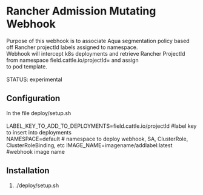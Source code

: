 Rancher Admission Mutating Webhook
====

Purpose of this webhook is to associate Aqua segmentation policy based off Rancher projectId labels assigned to namespace.<br/>
Webhook will intercept k8s deployments and retrieve Rancher ProjectId from namespace field.cattle.io/projectId= and assign<br/>
to pod template.<br/><br/>
STATUS: experimental

## Configuration
In the file deploy/setup.sh<br/><br/>
LABEL_KEY_TO_ADD_TO_DEPLOYMENTS=field.cattle.io/projectId   #label key to insert into deployments<br/>
NAMESPACE=default     # namespace to deploy webhook, SA, ClusterRole, ClusterRoleBinding, etc
IMAGE_NAME=imagename/addlabel:latest  #webhook image name

## Installation
1. ./deploy/setup.sh 


